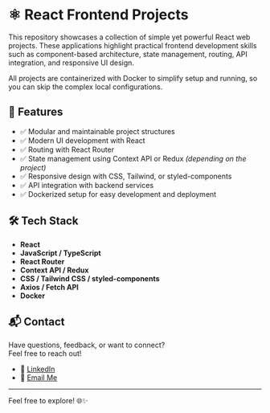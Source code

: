 # ⚛️ React Frontend Projects

This repository showcases a collection of simple yet powerful React web projects. These applications highlight practical frontend development skills such as component-based architecture, state management, routing, API integration, and responsive UI design.

All projects are containerized with Docker to simplify setup and running, so you can skip the complex local configurations.

## 🚀 Features

- ✅ Modular and maintainable project structures  
- ✅ Modern UI development with React  
- ✅ Routing with React Router  
- ✅ State management using Context API or Redux *(depending on the project)*  
- ✅ Responsive design with CSS, Tailwind, or styled-components  
- ✅ API integration with backend services  
- ✅ Dockerized setup for easy development and deployment  

## 🛠 Tech Stack

- **React**
- **JavaScript / TypeScript**
- **React Router**
- **Context API / Redux**
- **CSS / Tailwind CSS / styled-components**
- **Axios / Fetch API**
- **Docker**

## 📬 Contact

Have questions, feedback, or want to connect?  
Feel free to reach out!

- 💼 [LinkedIn](https://www.linkedin.com/in/brice-tossim)
- 📧 [Email Me](mailto:tossimbrice@gmail.com)

---

Feel free to explore! 🌐✨
